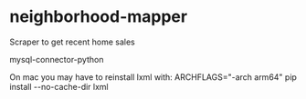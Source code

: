 # neighborhood-mapper
Scraper to get recent home sales

mysql-connector-python

On mac you may have to reinstall lxml with:
ARCHFLAGS="-arch arm64" pip install --no-cache-dir lxml
